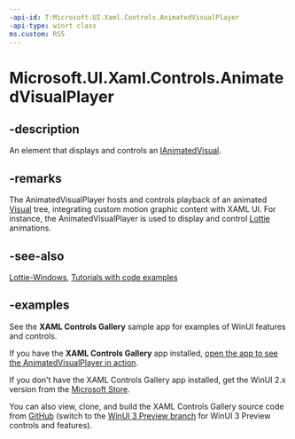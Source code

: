 ```yaml
---
-api-id: T:Microsoft.UI.Xaml.Controls.AnimatedVisualPlayer
-api-type: winrt class
ms.custom: RS5
---
```


<!-- Class syntax.
public class AnimatedVisualPlayer : FrameworkElement, FrameworkElement
-->

# Microsoft.UI.Xaml.Controls.AnimatedVisualPlayer

## -description

An element that displays and controls an [IAnimatedVisual](/uwp/api/microsoft.ui.xaml.controls.ianimatedvisual).

## -remarks

The AnimatedVisualPlayer hosts and controls playback of an animated [Visual](/uwp/api/Windows.UI.Composition.Visual) tree, integrating custom motion graphic content with XAML UI. For instance, the AnimatedVisualPlayer is used to display and control [Lottie](https://aka.ms/lottiedocs) animations.

## -see-also

[Lottie-Windows](https://aka.ms/lottie), [Tutorials with code examples](https://aka.ms/lottiedocs#tutorials)

## -examples

See the **XAML Controls Gallery** sample app for examples of WinUI features and controls.

If you have the **XAML Controls Gallery** app installed, [open the app to see the AnimatedVisualPlayer in action](xamlcontrolsgallery:/item/AnimatedVisualPlayer).

If you don't have the XAML Controls Gallery app installed, get the WinUI 2.x version from the [Microsoft Store](https://www.microsoft.com/p/xaml-controls-gallery/9msvh128x2zt).

You can also view, clone, and build the XAML Controls Gallery source code from [GitHub](https://github.com/Microsoft/Xaml-Controls-Gallery) (switch to the [WinUI 3 Preview branch](https://github.com/microsoft/Xaml-Controls-Gallery/tree/winui3preview) for WinUI 3 Preview controls and features).
